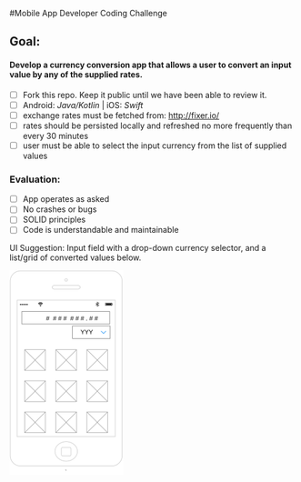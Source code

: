 #Mobile App Developer Coding Challenge

## Goal:

#### Develop a currency conversion app that allows a user to convert an input value by any of the supplied rates.

- [ ] Fork this repo. Keep it public until we have been able to review it.
- [ ] Android: _Java/Kotlin_ | iOS: _Swift_
- [ ] exchange rates must be fetched from: http://fixer.io/  
- [ ] rates should be persisted locally and refreshed no more frequently than every 30 minutes
- [ ] user must be able to select the input currency from the list of supplied values

### Evaluation:
- [ ] App operates as asked
- [ ] No crashes or bugs
- [ ] SOLID principles
- [ ] Code is understandable and maintainable

UI Suggestion: Input field with a drop-down currency selector, and a list/grid of converted values below.

![UI Suggested Wireframe](ui_suggestion.png)
